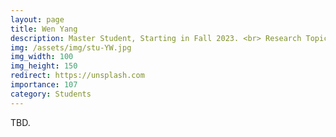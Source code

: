 ```yaml
---
layout: page
title: Wen Yang
description: Master Student, Starting in Fall 2023. <br> Research Topic&#58; Adversarial Attack &#38; Defense.
img: /assets/img/stu-YW.jpg
img_width: 100
img_height: 150
redirect: https://unsplash.com
importance: 107
category: Students
---
```


TBD.

